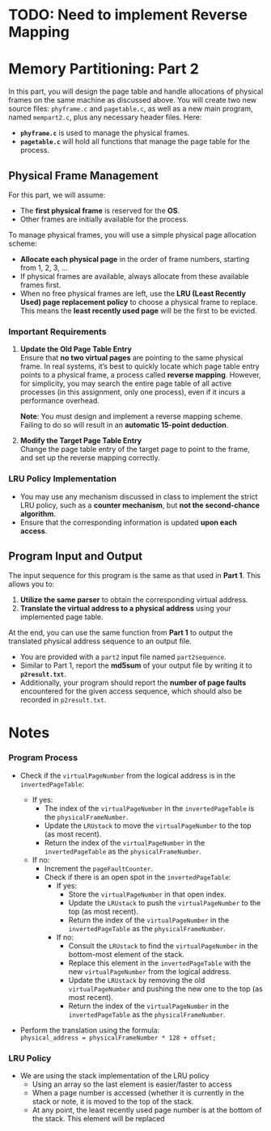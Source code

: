 # TODO: Need to implement Reverse Mapping

# Memory Partitioning: Part 2

In this part, you will design the page table and handle allocations of physical frames on the same machine as discussed above. You will create two new source files: `phyframe.c` and `pagetable.c`, as well as a new main program, named `mempart2.c`, plus any necessary header files. Here:

- **`phyframe.c`** is used to manage the physical frames.
- **`pagetable.c`** will hold all functions that manage the page table for the process.

## Physical Frame Management

For this part, we will assume:

- The **first physical frame** is reserved for the **OS**.
- Other frames are initially available for the process.

To manage physical frames, you will use a simple physical page allocation scheme:

- **Allocate each physical page** in the order of frame numbers, starting from 1, 2, 3, ...
- If physical frames are available, always allocate from these available frames first.
- When no free physical frames are left, use the **LRU (Least Recently Used) page replacement policy** to choose a physical frame to replace. This means the **least recently used page** will be the first to be evicted.

### Important Requirements

1. **Update the Old Page Table Entry**  
   Ensure that **no two virtual pages** are pointing to the same physical frame. In real systems, it’s best to quickly locate which page table entry points to a physical frame, a process called **reverse mapping**. However, for simplicity, you may search the entire page table of all active processes (in this assignment, only one process), even if it incurs a performance overhead.

   **Note**: You must design and implement a reverse mapping scheme. Failing to do so will result in an **automatic 15-point deduction**.

2. **Modify the Target Page Table Entry**  
   Change the page table entry of the target page to point to the frame, and set up the reverse mapping correctly.

### LRU Policy Implementation

- You may use any mechanism discussed in class to implement the strict LRU policy, such as a **counter mechanism**, but **not the second-chance algorithm**.
- Ensure that the corresponding information is updated **upon each access**.

## Program Input and Output

The input sequence for this program is the same as that used in **Part 1**. This allows you to:

1. **Utilize the same parser** to obtain the corresponding virtual address.
2. **Translate the virtual address to a physical address** using your implemented page table.

At the end, you can use the same function from **Part 1** to output the translated physical address sequence to an output file.

- You are provided with a `part2` input file named `part2sequence`.
- Similar to Part 1, report the **md5sum** of your output file by writing it to **`p2result.txt`**.
- Additionally, your program should report the **number of page faults** encountered for the given access sequence, which should also be recorded in `p2result.txt`.

# Notes
### Program Process
- Check if the `virtualPageNumber` from the logical address is in the `invertedPageTable`:
  - If yes:
    - The index of the `virtualPageNumber` in the `invertedPageTable` is the `physicalFrameNumber`.
    - Update the `LRUstack` to move the `virtualPageNumber` to the top (as most recent).
    - Return the index of the `virtualPageNumber` in the `invertedPageTable` as the `physicalFrameNumber`.
  - If no:
    - Increment the `pageFaultCounter`.
    - Check if there is an open spot in the `invertedPageTable`:
      - If yes:
        - Store the `virtualPageNumber` in that open index.
        - Update the `LRUstack` to push the `virtualPageNumber` to the top (as most recent).
        - Return the index of the `virtualPageNumber` in the `invertedPageTable` as the `physicalFrameNumber`.
      - If no:
        - Consult the `LRUstack` to find the `virtualPageNumber` in the bottom-most element of the stack.
        - Replace this element in the `invertedPageTable` with the new `virtualPageNumber` from the logical address.
        - Update the `LRUstack` by removing the old `virtualPageNumber` and pushing the new one to the top (as most recent).
        - Return the index of the `virtualPageNumber` in the `invertedPageTable` as the `physicalFrameNumber`.

- Perform the translation using the formula:  
  `physical_address = physicalFrameNumber * 128 + offset;`


### LRU Policy
- We are using the stack implementation of the LRU policy
    - Using an array so the last element is easier/faster to access
    - When a page number is accessed (whether it is currently in the stack or note, it is moved to the top of the stack.
    - At any point, the least recently used page number is at the bottom of the stack. This element will be replaced
